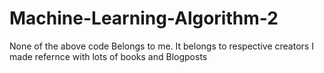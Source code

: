 # Machine-Learning-Algorithm-2
None of the above code Belongs to me. It belongs to respective creators I made refernce with lots of books and Blogposts
